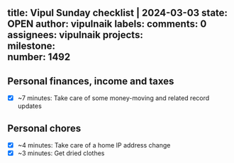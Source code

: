 title:	Vipul Sunday checklist | 2024-03-03
state:	OPEN
author:	vipulnaik
labels:	
comments:	0
assignees:	vipulnaik
projects:	
milestone:	
number:	1492
--
## Personal finances, income and taxes

- [x] ~7 minutes: Take care of some money-moving and related record updates

## Personal chores

- [x] ~4 minutes: Take care of a home IP address change
- [x] ~3 minutes: Get dried clothes 
